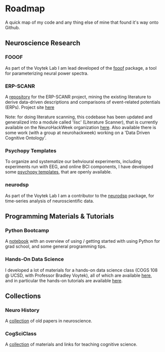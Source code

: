 # Roadmap

A quick map of my code and any thing else of mine that found it's way onto Github. 

## Neuroscience Research

### FOOOF

As part of the Voytek Lab I am lead developed of the [fooof](https://github.com/voytekresearch/fooof) package, a tool for parameterizing neural power spectra. 

### ERP-SCANR

A [repository](https://github.com/TomDonoghue/ERP_SCANR) for the ERP-SCANR project, mining the existing literature to derive data-driven descriptions and comparisons of event-related potentials (ERPs). Project site [here](http://tomdonoghue.github.io/ERP_SCANR/)

Note: for doing literature scanning, this codebase has been updated and generalized into a module called 'lisc' (Literature Scanner), that is currently available on the NeuroHackWeek organization [here](https://github.com/neurohackweek/DataDrivenCognitiveOntology). Also available there is some work (with a group at neurohackweek) working on a 'Data Driven Cognitive Ontology'.

### Psychopy Templates

To organize and systematize our behvioural experiments, including experiments run with EEG, and online BCI components, I have developed some [psychopy templates](https://github.com/TomDonoghue/psychopy_templates), that are openly available.

### neurodsp

As part of the Voytek Lab I am a contributor to the [neurodsp](https://github.com/voytekresearch/neurodsp) package, for time-series analysis of neuroscientific data. 

## Programming Materials & Tutorials

### Python Bootcamp

A [notebook](https://github.com/TomDonoghue/PythonBootcamp) with an overview of using / getting started with using Python for grad school, and some general programming tips. 

### Hands-On Data Science

I developed a lot of materials for a hands-on data science class (COGS 108 @ UCSD, with Professor Bradley Voytek), all of which are available [here](https://github.com/COGS108), and in particular the hands-on tutorials are available [here](https://github.com/COGS108/SectionMaterials). 

## Collections

### Neuro History

A [collection](https://github.com/TomDonoghue/NeuroHistory) of old papers in neuroscience.

### CogSciClass

A [collection](https://github.com/TomDonoghue/CogSciClass) of materials and links for teaching cognitive science. 
